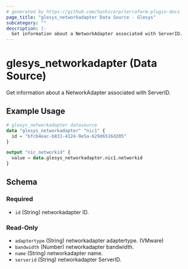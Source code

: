 ```yaml
---
# generated by https://github.com/hashicorp/terraform-plugin-docs
page_title: "glesys_networkadapter Data Source - Glesys"
subcategory: ""
description: |-
  Get information about a NetworkAdapter associated with ServerID.
---
```


# glesys_networkadapter (Data Source)

Get information about a NetworkAdapter associated with ServerID.

## Example Usage

```terraform
# glesys_networkadapter datasource
data "glesys_networkadapter" "nic1" {
  id = "bfcb4eac-b831-4124-9e5a-629d6516d205"
}

output "nic_networkid" {
  value = data.glesys_networkadapter.nic1.networkid
}
```

<!-- schema generated by tfplugindocs -->
## Schema

### Required

- `id` (String) networkadapter ID.

### Read-Only

- `adaptertype` (String) networkadapter adaptertype. (VMware)
- `bandwidth` (Number) networkadapter bandwidth.
- `name` (String) networkadapter name.
- `serverid` (String) networkadapter ServerID.
